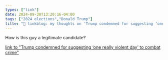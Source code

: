 ```yaml
---
types: ["link"]
date: 2024-09-30T13:20:16-04:00
tags: ["2024 elections","Donald Trump"]
title: "🔗 linkblog: my thoughts on 'Trump condemned for suggesting ‘one really violent day’ to combat crime'"
---
```

How is this guy a legitimate candidate?

[link to "Trump condemned for suggesting ‘one really violent day’ to combat crime"](https://www.theguardian.com/us-news/2024/sep/30/trump-crime-the-purge-speech)

